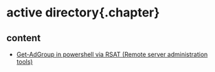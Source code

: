 ﻿
# active directory{.chapter}

## content

- [Get-AdGroup in powershell via RSAT (Remote server administration tools)](get-adgroup.md)
